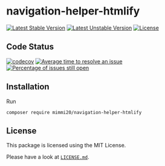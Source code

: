 # navigation-helper-htmlify

[![Latest Stable Version](https://poser.pugx.org/mimmi20/navigation-helper-htmlify/v/stable?format=flat-square)](https://packagist.org/packages/mimmi20/navigation-helper-htmlify)
[![Latest Unstable Version](https://poser.pugx.org/mimmi20/navigation-helper-htmlify/v/unstable?format=flat-square)](https://packagist.org/packages/mimmi20/navigation-helper-htmlify)
[![License](https://poser.pugx.org/mimmi20/navigation-helper-htmlify/license?format=flat-square)](https://packagist.org/packages/mimmi20/navigation-helper-htmlify)

## Code Status

[![codecov](https://codecov.io/gh/mimmi20/navigation-helper-htmlify/branch/master/graph/badge.svg)](https://codecov.io/gh/mimmi20/navigation-helper-htmlify)
[![Average time to resolve an issue](https://isitmaintained.com/badge/resolution/mimmi20/navigation-helper-htmlify.svg)](https://isitmaintained.com/project/mimmi20/navigation-helper-htmlify "Average time to resolve an issue")
[![Percentage of issues still open](https://isitmaintained.com/badge/open/mimmi20/navigation-helper-htmlify.svg)](https://isitmaintained.com/project/mimmi20/navigation-helper-htmlify "Percentage of issues still open")

## Installation

Run

```shell
composer require mimmi20/navigation-helper-htmlify
```

## License

This package is licensed using the MIT License.

Please have a look at [`LICENSE.md`](LICENSE.md).
